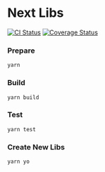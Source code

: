 # Next Libs

[![CI Status](https://github.com/easyops-cn/next-libs/workflows/CI/badge.svg?event=push)](https://github.com/easyops-cn/next-libs/actions?query=workflow%3ACI)
[![Coverage Status](https://codecov.io/gh/easyops-cn/next-libs/branch/master/graph/badge.svg?token=CX4VTMNESW)](https://codecov.io/gh/easyops-cn/next-libs)

### Prepare

`yarn`

### Build

`yarn build`

### Test

`yarn test`

### Create New Libs

`yarn yo`
